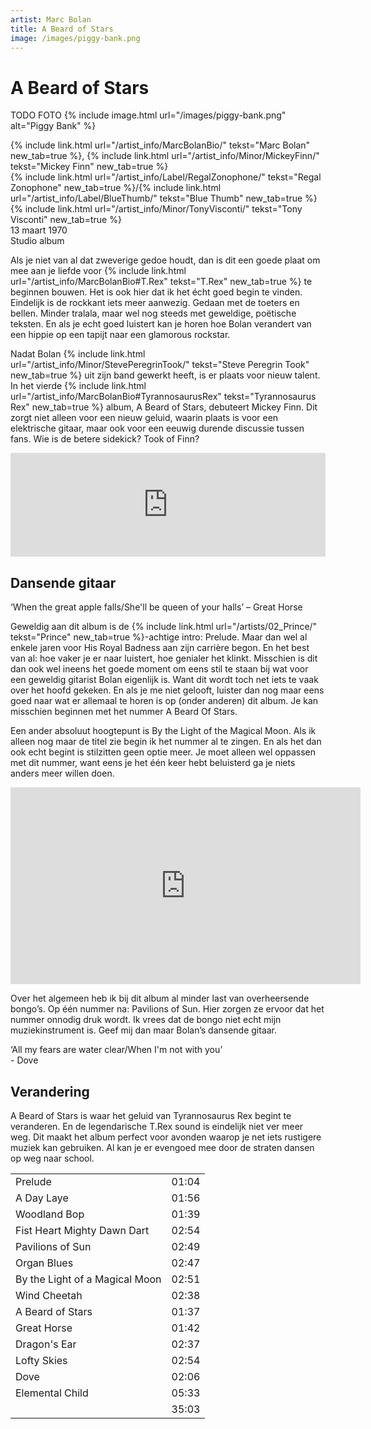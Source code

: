 ```yaml
---
artist: Marc Bolan
title: A Beard of Stars
image: /images/piggy-bank.png
---
```


# A Beard of Stars

TODO FOTO
{% include image.html url="/images/piggy-bank.png" alt="Piggy Bank" %}

<span class="bio-cd">
{% include link.html url="/artist_info/MarcBolanBio/" tekst="Marc Bolan" new_tab=true %}, {% include link.html url="/artist_info/Minor/MickeyFinn/" tekst="Mickey Finn" new_tab=true %}<br>
{% include link.html url="/artist_info/Label/RegalZonophone/" tekst="Regal Zonophone" new_tab=true %}/{% include link.html url="/artist_info/Label/BlueThumb/" tekst="Blue Thumb" new_tab=true %}<br>
{% include link.html url="/artist_info/Minor/TonyVisconti/" tekst="Tony Visconti" new_tab=true %}<br>
</span>
13 maart 1970<br>Studio album

Als je niet van al dat zweverige gedoe houdt, dan is dit een goede plaat om mee aan je liefde voor {% include link.html url="/artist_info/MarcBolanBio#T.Rex" tekst="T.Rex" new_tab=true %} te beginnen bouwen. Het is ook hier dat ik het écht goed begin te vinden. Eindelijk is de rockkant iets meer aanwezig. Gedaan met de toeters en bellen. Minder <span class="dialect">tralala</span>, maar wel nog steeds met geweldige, poëtische teksten. En als je echt goed luistert kan je horen hoe Bolan verandert van een hippie op een tapijt naar een <span class="engels">glamorous rockstar</span>.

Nadat Bolan {% include link.html url="/artist_info/Minor/StevePeregrinTook/" tekst="Steve Peregrin Took" new_tab=true %} uit zijn band gewerkt heeft, is er plaats voor nieuw talent. In het vierde {% include link.html url="/artist_info/MarcBolanBio#TyrannosaurusRex" tekst="Tyrannosaurus Rex" new_tab=true %} album, <span class="engels">A Beard of Stars</span>, debuteert Mickey Finn. Dit zorgt niet alleen voor een nieuw geluid, waarin plaats is voor een elektrische gitaar, maar ook voor een eeuwig durende discussie tussen fans. Wie is de betere <span class="engels">sidekick</span>? Took of Finn? 

<iframe width="100%" height="166" scrolling="no" frameborder="no" src="https://w.soundcloud.com/player/?url=https%3A//api.soundcloud.com/tracks/64121201&amp;color=ff5500&amp;auto_play=false&amp;hide_related=false&amp;show_comments=true&amp;show_user=true&amp;show_reposts=false" img-alternative="https://upload.wikimedia.org/wikipedia/commons/thumb/f/f4/SoundCloud_logo%2C_orange_color%2C_plain.svg/1200px-SoundCloud_logo%2C_orange_color%2C_plain.svg.png"></iframe>

## Dansende gitaar

<div class="uitgelicht">‘When the great apple falls/She'll be queen of your halls’ – Great Horse</div>

Geweldig aan dit album is de {% include link.html url="/artists/02_Prince/" tekst="Prince" new_tab=true %}-achtige intro: <span class="engels">Prelude</span>. Maar dan wel al enkele jaren voor <span class="engels">His Royal Badness</span> aan zijn carrière begon. En het best van al: hoe vaker je er naar luistert, hoe genialer het klinkt. Misschien is dit dan ook wel ineens het goede moment om eens stil te staan bij wat voor een geweldig gitarist Bolan eigenlijk is. Want dit wordt toch net iets te vaak over het hoofd gekeken. En als je me niet gelooft, luister dan nog maar eens goed naar wat er allemaal te horen is op (onder anderen) dit album. Je kan misschien beginnen met het nummer <span class="engels">A Beard Of Stars</span>. 

Een ander absoluut hoogtepunt is <span class="engels">By the Light of the Magical Moon</span>. Als ik alleen nog maar de titel zie begin ik het nummer al te zingen. En als het dan ook echt begint is stilzitten geen optie meer. Je moet alleen wel oppassen met dit nummer, want eens je het één keer hebt beluisterd ga je niets anders meer willen doen.

<iframe width="560" height="315" src="https://www.youtube.com/embed/cHksVwndt3o" frameborder="0" allowfullscreen></iframe>

Over het algemeen heb ik bij dit album al minder last van overheersende bongo’s. Op één nummer na: <span class="engels">Pavilions of Sun</span>. Hier zorgen ze ervoor dat het nummer onnodig druk wordt. Ik vrees dat de bongo niet echt mijn muziekinstrument is. Geef mij dan maar Bolan’s dansende gitaar.<div class="uitgelicht">‘All my fears are water clear/When I'm not with you’<br> - Dove</div>## Verandering

<span class="engels">A Beard of Stars</span> is waar het geluid van <span class="engels">Tyrannosaurus Rex</span> begint te veranderen. En de legendarische <span class="engels">T.Rex</span> <span class="engels">sound</span> is eindelijk niet ver meer weg. Dit maakt het album perfect voor avonden waarop je net iets rustigere muziek kan gebruiken. Al kan je er evengoed mee door de straten dansen op weg naar school. 
<div class="witregel"> </div>

<table>
	<tr>
		<td>Prelude</td>
		<td>01:04</td>
	</tr>
	<tr>
		<td>A Day Laye</td>
		<td>01:56</td>
	</tr>
	<tr>
		<td>Woodland Bop</td>
		<td>01:39</td>
	</tr>
	<tr>
		<td>Fist Heart Mighty Dawn Dart</td>
		<td>02:54</td>
	</tr>
	<tr>
		<td>Pavilions of Sun</td>
		<td>02:49</td>
	</tr>
	<tr>
		<td>Organ Blues</td>
		<td>02:47</td>
	</tr>	
	<tr>
		<td>By the Light of a Magical Moon</td>
		<td>02:51</td>
	</tr>
	<tr>
		<td>Wind Cheetah</td>
		<td>02:38</td>
	</tr>	
	<tr>
		<td>A Beard of Stars</td>
		<td>01:37</td>
	</tr>
	<tr>
		<td>Great Horse</td>
		<td>01:42</td>
	</tr>	
	<tr>
		<td>Dragon's Ear</td>
		<td>02:37</td>
	</tr>
	<tr>
		<td>Lofty Skies</td>
		<td>02:54</td>
	</tr>	
	<tr>
		<td>Dove</td>
		<td>02:06</td>
	</tr>
	<tr>
		<td>Elemental Child</td>
		<td>05:33</td>
	</tr>
	<tr>
		<td> </td>
		<td>35:03</td>
	</tr>
</table>
